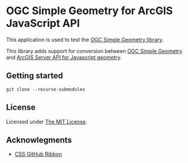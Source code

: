 OGC Simple Geometry for ArcGIS JavaScript API
=============================================

This application is used to test the [OGC Simple Geometry library].

This library adds support for conversion between [OGC Simple Geometry] and [ArcGIS Server API for Javascript geometry].

## Getting started ##

`git clone --recurse-submodules`

## License ##
Licensed under [The MIT License](http://opensource.org/licenses/MIT).

## Acknowlegments ##
* [CSS GitHub Ribbon](http://unindented.org/articles/2009/10/github-ribbon-using-css-transforms/)

[ArcGIS Server API for Javascript geometry]:http://developers.arcgis.com/en/javascript/jsapi/geometry-amd.html
[OGC Simple Geometry library]:https://github.com/WSDOT-GIS/ogcsimplegeometry
[OGC Simple Geometry]:http://www.opengeospatial.org/standards/sfa